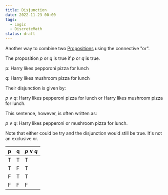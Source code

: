 ```yaml
---
title: Disjunction
date: 2022-11-23 00:00
tags:
  - Logic
  - DiscreteMath
status: draft
---
```


Another way to combine two [Propositions](Propositions) using the connective "or".

The proposition $p$ or $q$ is true if $p$ or $q$ is true.

p: Harry likes pepporoni pizza for lunch

q: Harry likes mushroom pizza for lunch

Their disjunction is given by:

$p \lor q$: Harry likes pepperoni pizza for lunch or Harry likes mushroom pizza for lunch.

This sentence, however, is often written as:

$p \lor q$: Harry likes pepperoni or mushroom pizza for lunch.

Note that either could be try and the disjunction would still be true. It's not an exclusive or.

| p   | q   | $p \lor q$ |
| --- | --- | ---------- |
| T   | T   | T          |
| T   | F   | T          |
| F   | T   | T          |
| F   | F   | F           |
